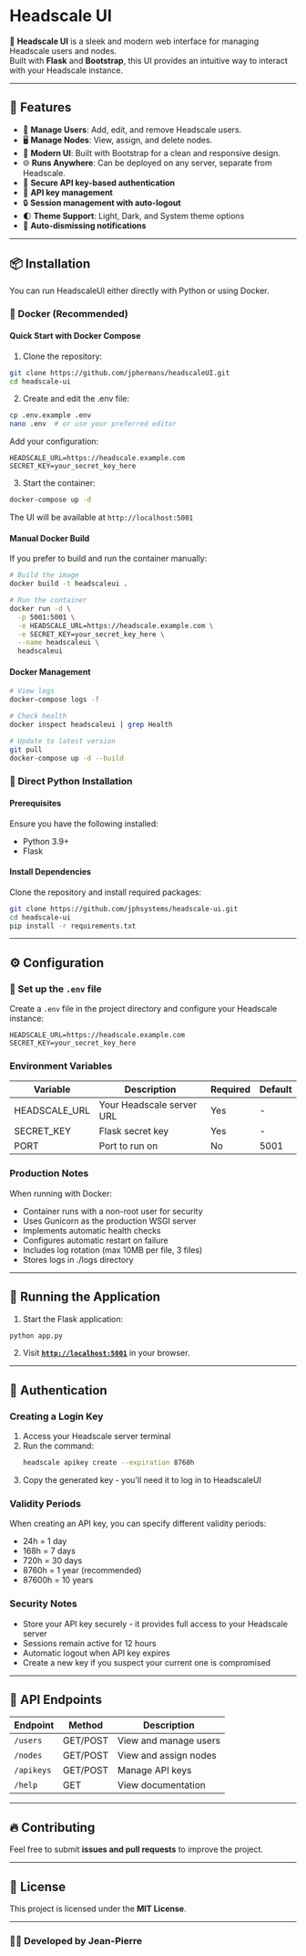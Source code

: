 # Headscale UI

🚀 **Headscale UI** is a sleek and modern web interface for managing Headscale users and nodes.  
Built with **Flask** and **Bootstrap**, this UI provides an intuitive way to interact with your Headscale instance.

---

## 🌟 Features
- 📌 **Manage Users**: Add, edit, and remove Headscale users.
- 🖥️ **Manage Nodes**: View, assign, and delete nodes.
- 🎨 **Modern UI**: Built with Bootstrap for a clean and responsive design.
- 🌐 **Runs Anywhere**: Can be deployed on any server, separate from Headscale.
- 🔐 **Secure API key-based authentication**
- 🔑 **API key management**
- 🔒 **Session management with auto-logout**
- 🌓 **Theme Support**: Light, Dark, and System theme options
- 🔔 **Auto-dismissing notifications**

---

## 📦 Installation

You can run HeadscaleUI either directly with Python or using Docker.

### 🐳 Docker (Recommended)

#### Quick Start with Docker Compose

1. Clone the repository:
```bash
git clone https://github.com/jphermans/headscaleUI.git
cd headscale-ui
```

2. Create and edit the .env file:
```bash
cp .env.example .env
nano .env  # or use your preferred editor
```

Add your configuration:
```env
HEADSCALE_URL=https://headscale.example.com
SECRET_KEY=your_secret_key_here
```

3. Start the container:
```bash
docker-compose up -d
```

The UI will be available at `http://localhost:5001`

#### Manual Docker Build

If you prefer to build and run the container manually:

```bash
# Build the image
docker build -t headscaleui .

# Run the container
docker run -d \
  -p 5001:5001 \
  -e HEADSCALE_URL=https://headscale.example.com \
  -e SECRET_KEY=your_secret_key_here \
  --name headscaleui \
  headscaleui
```

#### Docker Management

```bash
# View logs
docker-compose logs -f

# Check health
docker inspect headscaleui | grep Health

# Update to latest version
git pull
docker-compose up -d --build
```

### 🐍 Direct Python Installation

#### Prerequisites
Ensure you have the following installed:
- Python 3.9+
- Flask

#### Install Dependencies
Clone the repository and install required packages:

```bash
git clone https://github.com/jphsystems/headscale-ui.git
cd headscale-ui
pip install -r requirements.txt
```

---

## ⚙️ Configuration

### 🔹 Set up the `.env` file
Create a `.env` file in the project directory and configure your Headscale instance:

```env
HEADSCALE_URL=https://headscale.example.com
SECRET_KEY=your_secret_key_here
```

### Environment Variables

| Variable | Description | Required | Default |
|----------|-------------|----------|---------|
| HEADSCALE_URL | Your Headscale server URL | Yes | - |
| SECRET_KEY | Flask secret key | Yes | - |
| PORT | Port to run on | No | 5001 |

### Production Notes

When running with Docker:
- Container runs with a non-root user for security
- Uses Gunicorn as the production WSGI server
- Implements automatic health checks
- Configures automatic restart on failure
- Includes log rotation (max 10MB per file, 3 files)
- Stores logs in ./logs directory

---

## 🚀 Running the Application

1. Start the Flask application:
```bash
python app.py
```

2. Visit **[`http://localhost:5001`](http://localhost:5001)** in your browser.

---

## 🔐 Authentication

### Creating a Login Key

1. Access your Headscale server terminal
2. Run the command:
   ```bash
   headscale apikey create --expiration 8760h
   ```
3. Copy the generated key - you'll need it to log in to HeadscaleUI

### Validity Periods

When creating an API key, you can specify different validity periods:
- 24h = 1 day
- 168h = 7 days
- 720h = 30 days
- 8760h = 1 year (recommended)
- 87600h = 10 years

### Security Notes

- Store your API key securely - it provides full access to your Headscale server
- Sessions remain active for 12 hours
- Automatic logout when API key expires
- Create a new key if you suspect your current one is compromised

---

## 📜 API Endpoints

| Endpoint           | Method | Description |
|-------------------|--------|-------------|
| `/users`          | GET/POST | View and manage users |
| `/nodes`          | GET/POST | View and assign nodes |
| `/apikeys`        | GET/POST | Manage API keys |
| `/help`           | GET      | View documentation |

---

## 🔥 Contributing
Feel free to submit **issues and pull requests** to improve the project.

---

## 📄 License
This project is licensed under the **MIT License**.

---

### 👨‍💻 Developed by **Jean-Pierre**
